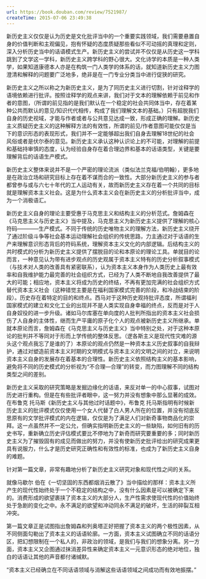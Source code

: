 ```yaml
---
url: https://book.douban.com/review/7521987/
createTime: 2015-07-06 23:49:38
---
```


新历史主义仅仅是认为历史是文化批评当中的一个重要实践领域，我们需要悬置自身的价值判断和主观偏见，抱有怀疑的态度质疑那些看似不可动摇的真理和定则，深入分析历史当中的话语模式生产。新历史主义的尝试并不仅仅是从历史这一学科跳到了文学这一学科，新历史主义跨学科的野心很大。文化诗学的本质是一种人类学，如果知道康德本人亦是在构筑一门人类学的体系的话，就知道新历史主义力图澄清和解释的问题要广泛地多，绝非是在一门专业分类当中进行促狭的研究。

新历史主义之所以称之为新历史主义，是为了同历史主义进行切割，针对诠释学的语境依赖进行批评。按照诠释学的观点来讲，我们对于文本的理解依赖于前见和作者的意图，（所谓的前见指的是我们默认在一个稳定的社会共同体当中，存在着某种公共而默认的意见/知识代代相传，构成了我们理解文本的基础。）只有超脱我们自身的历史视域，才能与作者或者与公共意见达成一致，形成正确的理解。新历史主义质疑历史主义的这种解释方法的有效性，所谓的前见/作者意图可能仅仅是当下的意识形态的表现形式，我们并不一定能够超出我们自身去理解18世纪的社会风俗或者是伏尔泰的意见。新历史主义承认这种认识论上的不可能，对理解的前提和基础持审慎的态度，认为经验自身存在着合理边界和基本的话语类型，关键是要理解背后的话语生产模式。

新历史主义整体来说并不是一个严密的理论流派（类似法兰克福/伯明翰），更多地是在政治立场和研究目标上存在着不谋而合的一致性。大部分新历史主义的参与者都曾参与或与六七十年代的工人运动有关，故而新历史主义存在着一个共同的目标就是理解资本主义社会。这是为什么资本主义会在新历史主义的分析批评当中，成为一个消极语汇。

新历史主义自身的理论主要受惠于马克思主义和结构主义的分析范式。詹姆森在《马克思主义与历史主义》当中提及，马克思主义为新历史主义提供了理解的核心符码————生产模式。不同于传统的历史唯物主义的理解方法，新历史主义绕开了通过阶级斗争等社会基本运动理解社会组织的传统思路，力主通过对于话语的生产来理解意识形态背后的符码系统，理解资本主义文化的内部逻辑。后结构主义的共时模式的分析为新历史主义提供了摆脱目的论和本原论的理论工具。单就目的论而言，一种意见认为带有进步观点的历史观属于资本主义特有的历史分析叙事模式（与技术对人类的改善具有紧密联系），认为资本主义本身作为人类历史上最有效率和自我维护能力最完善的社会组织方式，已经为了人类不断地自我改善提供了最大的可能；相应地，资本主义将成为历史的终结，不再有更加完满的社会组织方式替代资本主义社会（这种错觉主要是在福利国家模式完善的阶段，和冷战结束的阶段）。历史存在着特定的目的和终点。西马对于这种历史观持批评态度，所谓福利国家模式的建立和文化工业的出现并不是人类实现自身幸福的终点，反而是对于人自身奴役的进一步升级。诸如马尔库塞在单向度的人批判所指出的资本主义社会损伤了人自身的主体性，继而生产平庸的原子化个人的观点被新历史主义所继承。单就本原论而言，詹姆森在《马克思主义与历史主义》当中特别之处，对于这种本原论的批判并不等同对于形而上学传统的整体反思。（逻各斯主义是现代性灾难的源头这个观点我忘了是谁的了）本原论的观点仍然是一种资本主义历史叙事的自我辩护，通过对塑造前资本主义时期的文明模式与资本主义的文明之间的对立，来说明资本主义自身的发展存在着基本的合理性。新历史主义依照结构主义的基本影响，避免将不同的历史模式的分析视为“不合理—合理”的转变，而力图理解不同的结构类型之间的差别。

新历史主义采取的研究策略是发掘边缘化的话语，来反对单一的中心叙事，试图对历史进行重构。但是在有些批评者眼中，这一努力并没有想象中那么显著的成效。在布鲁克 托马斯《新历史主义与其他过时话题中》，布鲁克 托马斯指明有时候新历史主义的批评模式仅仅使用一个女人代替了白人男人所在的位置，并没有彻底反思原有的文学批评模式的内在逻辑，仅仅是为了满足人们对新奇事物商品化的崇拜。这一点虽然并不一定公允，但确实指明新历史主义的一些缺陷，如何旧有的历史书写，重新确立历史评估模式要比不停地为了新奇而研究要重要的多；同时新历史主义为了摧毁固有的成见而做出的努力，并没有使新历史批评给出的研究成果更具有说服力，什么才是历史研究正确性和有效性的标准，也成为了新历史主义自身的难题。



针对第一篇文章，非常有趣地分析了新历史主义研究对象和现代性之间的关系。

就像马歇尔 伯在《一切坚固的东西都烟消云散了》当中描绘的那样：资本主义所产生的现代性始终处于一个不稳定的结构之中，没有什么因素是可以被确定下来的。消费形成的欲望裹挟了资本主义的大部分人，生产性需求使现代性的价值始终处于急剧的变化之中。永不满足的欲望和冲动同永不满足的破坏，生活的碎裂互相冲突。

第一篇文章正是试图指出詹姆森和列奥塔正好把握了资本主义的两个极性因素，从不同侧面勾勒出了资本主义的话语轮廓。一方面，资本主义试图确立不同的话语分区，把幻想限制在一个私人的，非政治的领域，是我们与我们的想象分离。另一方面，资本主义又企图通过抹消差异性来确定资本主义一元意识形态的绝对地位，独白的话语让其他的声音都付诸缄默。

“资本主义已经确立在不同话语领域与消解这些话语领域之间成功而有效地振摆。”